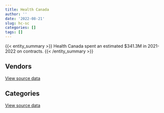 ```yaml
---
title: Health Canada
author: ''
date: '2022-08-21'
slug: hc-sc
categories: []
tags: []
---
```


<script src="/rmarkdown-libs/htmlwidgets/htmlwidgets.js"></script>
<link href="/rmarkdown-libs/datatables-css/datatables-crosstalk.css" rel="stylesheet" />
<script src="/rmarkdown-libs/datatables-binding/datatables.js"></script>
<script src="/rmarkdown-libs/jquery/jquery-3.6.0.min.js"></script>
<link href="/rmarkdown-libs/dt-core-bootstrap/css/dataTables.bootstrap.min.css" rel="stylesheet" />
<link href="/rmarkdown-libs/dt-core-bootstrap/css/dataTables.bootstrap.extra.css" rel="stylesheet" />
<script src="/rmarkdown-libs/dt-core-bootstrap/js/jquery.dataTables.min.js"></script>
<script src="/rmarkdown-libs/dt-core-bootstrap/js/dataTables.bootstrap.min.js"></script>
<link href="/rmarkdown-libs/crosstalk/css/crosstalk.min.css" rel="stylesheet" />
<script src="/rmarkdown-libs/crosstalk/js/crosstalk.min.js"></script>
<script src="/rmarkdown-libs/htmlwidgets/htmlwidgets.js"></script>
<link href="/rmarkdown-libs/datatables-css/datatables-crosstalk.css" rel="stylesheet" />
<script src="/rmarkdown-libs/datatables-binding/datatables.js"></script>
<script src="/rmarkdown-libs/jquery/jquery-3.6.0.min.js"></script>
<link href="/rmarkdown-libs/dt-core-bootstrap/css/dataTables.bootstrap.min.css" rel="stylesheet" />
<link href="/rmarkdown-libs/dt-core-bootstrap/css/dataTables.bootstrap.extra.css" rel="stylesheet" />
<script src="/rmarkdown-libs/dt-core-bootstrap/js/jquery.dataTables.min.js"></script>
<script src="/rmarkdown-libs/dt-core-bootstrap/js/dataTables.bootstrap.min.js"></script>
<link href="/rmarkdown-libs/crosstalk/css/crosstalk.min.css" rel="stylesheet" />
<script src="/rmarkdown-libs/crosstalk/js/crosstalk.min.js"></script>

{{< entity_summary >}}
Health Canada spent an estimated \$341.3M in 2021-2022 on contracts.
{{< /entity_summary >}}

## Vendors

<div id="htmlwidget-1" style="width:100%;height:auto;" class="datatables html-widget"></div>
<script type="application/json" data-for="htmlwidget-1">{"x":{"style":"bootstrap","filter":"none","vertical":false,"data":[["<a href=\"/vendors/11983890_canada_centre/\">11983890 CANADA CENTRE<\/a>","<a href=\"/vendors/3m_canada_company/\">3M CANADA COMPANY<\/a>","<a href=\"/vendors/4_office_automation/\">4 OFFICE AUTOMATION<\/a>","<a href=\"/vendors/49_solutions/\">49 SOLUTIONS<\/a>","<a href=\"/vendors/4plan_consulting/\">4PLAN CONSULTING<\/a>","<a href=\"/vendors/73719_newfoundland_labrador/\">73719 NEWFOUNDLAND LABRADOR<\/a>","<a href=\"/vendors/ab_sciex/\">AB SCIEX<\/a>","<a href=\"/vendors/abbott/\">ABBOTT<\/a>","<a href=\"/vendors/accenture/\">ACCENTURE<\/a>","<a href=\"/vendors/act/\">ACT<\/a>","<a href=\"/vendors/action_personnel_of_ottawa_hull/\">ACTION PERSONNEL OF OTTAWA HULL<\/a>","<a href=\"/vendors/adga_group/\">ADGA GROUP<\/a>","<a href=\"/vendors/advanced_business_interiors/\">ADVANCED BUSINESS INTERIORS<\/a>","<a href=\"/vendors/advanced_chippewa_technologies/\">ADVANCED CHIPPEWA TECHNOLOGIES<\/a>","<a href=\"/vendors/aecom/\">AECOM<\/a>","<a href=\"/vendors/agilent/\">AGILENT<\/a>","<a href=\"/vendors/air_liquide_canada/\">AIR LIQUIDE CANADA<\/a>","<a href=\"/vendors/als_canada/\">ALS CANADA<\/a>","<a href=\"/vendors/altis_human_resources/\">ALTIS HUMAN RESOURCES<\/a>","<a href=\"/vendors/ansys_canada/\">ANSYS CANADA<\/a>","<a href=\"/vendors/apotex/\">APOTEX<\/a>","<a href=\"/vendors/applied_electonics/\">APPLIED ELECTONICS<\/a>","<a href=\"/vendors/arcadis_canada/\">ARCADIS CANADA<\/a>","<a href=\"/vendors/ari_financial_services/\">ARI FINANCIAL SERVICES<\/a>","<a href=\"/vendors/aris_global/\">ARIS GLOBAL<\/a>","<a href=\"/vendors/artemp_personnel_services/\">ARTEMP PERSONNEL SERVICES<\/a>","<a href=\"/vendors/ats_services/\">ATS SERVICES<\/a>","<a href=\"/vendors/avi_spl_canada/\">AVI SPL CANADA<\/a>","<a href=\"/vendors/banfield_seguin/\">BANFIELD SEGUIN<\/a>","<a href=\"/vendors/bdo_canada/\">BDO CANADA<\/a>","<a href=\"/vendors/beckman_coulter_canada/\">BECKMAN COULTER CANADA<\/a>","<a href=\"/vendors/bell_canada/\">BELL CANADA<\/a>","<a href=\"/vendors/biomerieux_canada/\">BIOMERIEUX CANADA<\/a>","<a href=\"/vendors/black_mcdonald/\">BLACK MCDONALD<\/a>","<a href=\"/vendors/bluedot/\">BLUEDOT<\/a>","<a href=\"/vendors/bouthillette_parizeau/\">BOUTHILLETTE PARIZEAU<\/a>","<a href=\"/vendors/bruker/\">BRUKER<\/a>","<a href=\"/vendors/bureau_veritas_canada/\">BUREAU VERITAS CANADA<\/a>","<a href=\"/vendors/ca/\">CA<\/a>","<a href=\"/vendors/cache_computer_consulting/\">CACHE COMPUTER CONSULTING<\/a>","<a href=\"/vendors/calian/\">CALIAN<\/a>","<a href=\"/vendors/caltrio_company/\">CALTRIO COMPANY<\/a>","<a href=\"/vendors/canada_post/\">CANADA POST<\/a>","<a href=\"/vendors/canadian_corps_of_commissionaires/\">CANADIAN CORPS OF COMMISSIONAIRES<\/a>","<a href=\"/vendors/canadian_paediatric_society/\">CANADIAN PAEDIATRIC SOCIETY<\/a>","<a href=\"/vendors/canadian_standards_association/\">CANADIAN STANDARDS ASSOCIATION<\/a>","<a href=\"/vendors/canon/\">CANON<\/a>","<a href=\"/vendors/carahsoft_technology/\">CARAHSOFT TECHNOLOGY<\/a>","<a href=\"/vendors/carleton_university/\">CARLETON UNIVERSITY<\/a>","<a href=\"/vendors/carmichael_engineering/\">CARMICHAEL ENGINEERING<\/a>","<a href=\"/vendors/cbci_telecom/\">CBCI TELECOM<\/a>","<a href=\"/vendors/cdw_canada/\">CDW CANADA<\/a>","<a href=\"/vendors/charron_human_resources/\">CHARRON HUMAN RESOURCES<\/a>","<a href=\"/vendors/chu_sainte_justine/\">CHU SAINTE JUSTINE<\/a>","<a href=\"/vendors/chubb_edwards/\">CHUBB EDWARDS<\/a>","<a href=\"/vendors/cision_canada/\">CISION CANADA<\/a>","<a href=\"/vendors/cistel_technology/\">CISTEL TECHNOLOGY<\/a>","<a href=\"/vendors/closereach/\">CLOSEREACH<\/a>","<a href=\"/vendors/cnw_group/\">CNW GROUP<\/a>","<a href=\"/vendors/colliers_project_leaders/\">COLLIERS PROJECT LEADERS<\/a>","<a href=\"/vendors/compucom_canada/\">COMPUCOM CANADA<\/a>","<a href=\"/vendors/concept_controls/\">CONCEPT CONTROLS<\/a>","<a href=\"/vendors/conoscenti_technologies/\">CONOSCENTI TECHNOLOGIES<\/a>","<a href=\"/vendors/construction_bugere/\">CONSTRUCTION BUGERE<\/a>","<a href=\"/vendors/contract_community/\">CONTRACT COMMUNITY<\/a>","<a href=\"/vendors/convergint_technologies/\">CONVERGINT TECHNOLOGIES<\/a>","<a href=\"/vendors/coradix_technology_consulting/\">CORADIX TECHNOLOGY CONSULTING<\/a>","<a href=\"/vendors/cossette_communications/\">COSSETTE COMMUNICATIONS<\/a>","<a href=\"/vendors/cummins_canada/\">CUMMINS CANADA<\/a>","<a href=\"/vendors/d_mark_biosciences/\">D MARK BIOSCIENCES<\/a>","<a href=\"/vendors/dalhousie_university/\">DALHOUSIE UNIVERSITY<\/a>","<a href=\"/vendors/davtair_industries/\">DAVTAIR INDUSTRIES<\/a>","<a href=\"/vendors/delco_automation/\">DELCO AUTOMATION<\/a>","<a href=\"/vendors/dell_computer/\">DELL COMPUTER<\/a>","<a href=\"/vendors/deloitte_and_touche/\">DELOITTE AND TOUCHE<\/a>","<a href=\"/vendors/donna_cona/\">DONNA CONA<\/a>","<a href=\"/vendors/dst_consulting_engineers/\">DST CONSULTING ENGINEERS<\/a>","<a href=\"/vendors/dynabook_canada/\">DYNABOOK CANADA<\/a>","<a href=\"/vendors/dynacare/\">DYNACARE<\/a>","<a href=\"/vendors/dynamic_personnel_consultants/\">DYNAMIC PERSONNEL CONSULTANTS<\/a>","<a href=\"/vendors/ebsco_canada/\">EBSCO CANADA<\/a>","<a href=\"/vendors/ecole_de_langues_abce/\">ECOLE DE LANGUES ABCE<\/a>","<a href=\"/vendors/ecole_de_langues_la_cite/\">ECOLE DE LANGUES LA CITE<\/a>","<a href=\"/vendors/ekos_research_associates/\">EKOS RESEARCH ASSOCIATES<\/a>","<a href=\"/vendors/ellisdon/\">ELLISDON<\/a>","<a href=\"/vendors/elsevier/\">ELSEVIER<\/a>","<a href=\"/vendors/entrust/\">ENTRUST<\/a>","<a href=\"/vendors/environics_research_group/\">ENVIRONICS RESEARCH GROUP<\/a>","<a href=\"/vendors/ernst_young/\">ERNST YOUNG<\/a>","<a href=\"/vendors/esbe_scientific_industries/\">ESBE SCIENTIFIC INDUSTRIES<\/a>","<a href=\"/vendors/esri/\">ESRI<\/a>","<a href=\"/vendors/evaluation_personnel_selection/\">EVALUATION PERSONNEL SELECTION<\/a>","<a href=\"/vendors/excel_human_resources/\">EXCEL HUMAN RESOURCES<\/a>","<a href=\"/vendors/express_scripts_canada/\">EXPRESS SCRIPTS CANADA<\/a>","<a href=\"/vendors/fast_forward_french/\">FAST FORWARD FRENCH<\/a>","<a href=\"/vendors/fast_track_staffing/\">FAST TRACK STAFFING<\/a>","<a href=\"/vendors/fca_canada/\">FCA CANADA<\/a>","<a href=\"/vendors/felix_technology/\">FELIX TECHNOLOGY<\/a>","<a href=\"/vendors/fmc_professionals/\">FMC PROFESSIONALS<\/a>","<a href=\"/vendors/ford_motor_company/\">FORD MOTOR COMPANY<\/a>","<a href=\"/vendors/fresenius_kabi_canada/\">FRESENIUS KABI CANADA<\/a>","<a href=\"/vendors/fsc/\">FSC<\/a>","<a href=\"/vendors/gamble_technologies/\">GAMBLE TECHNOLOGIES<\/a>","<a href=\"/vendors/gartner/\">GARTNER<\/a>","<a href=\"/vendors/gatestone/\">GATESTONE<\/a>","<a href=\"/vendors/gc_strategies/\">GC STRATEGIES<\/a>","<a href=\"/vendors/general_electric_canada/\">GENERAL ELECTRIC CANADA<\/a>","<a href=\"/vendors/general_motors/\">GENERAL MOTORS<\/a>","<a href=\"/vendors/genesis_integration/\">GENESIS INTEGRATION<\/a>","<a href=\"/vendors/genome_quebec/\">GENOME QUEBEC<\/a>","<a href=\"/vendors/getinge_canada/\">GETINGE CANADA<\/a>","<a href=\"/vendors/gilmore_reproductions/\">GILMORE REPRODUCTIONS<\/a>","<a href=\"/vendors/glaxosmithkline/\">GLAXOSMITHKLINE<\/a>","<a href=\"/vendors/global_knowledge/\">GLOBAL KNOWLEDGE<\/a>","<a href=\"/vendors/global_total_office/\">GLOBAL TOTAL OFFICE<\/a>","<a href=\"/vendors/global_upholstery/\">GLOBAL UPHOLSTERY<\/a>","<a href=\"/vendors/golder_associates/\">GOLDER ASSOCIATES<\/a>","<a href=\"/vendors/goss_gilroy/\">GOSS GILROY<\/a>","<a href=\"/vendors/graybridge_international_consulting/\">GRAYBRIDGE INTERNATIONAL CONSULTING<\/a>","<a href=\"/vendors/haworth/\">HAWORTH<\/a>","<a href=\"/vendors/hewlett_packard/\">HEWLETT PACKARD<\/a>","<a href=\"/vendors/hitachi_data_systems/\">HITACHI DATA SYSTEMS<\/a>","<a href=\"/vendors/hoskin_scientific/\">HOSKIN SCIENTIFIC<\/a>","<a href=\"/vendors/hypertec/\">HYPERTEC<\/a>","<a href=\"/vendors/i4c_information_technology/\">I4C INFORMATION TECHNOLOGY<\/a>","<a href=\"/vendors/ibiska_telecom/\">IBISKA TELECOM<\/a>","<a href=\"/vendors/ibm_canada/\">IBM CANADA<\/a>","<a href=\"/vendors/iceberg_networks/\">ICEBERG NETWORKS<\/a>","<a href=\"/vendors/ids_systems_consultants/\">IDS SYSTEMS CONSULTANTS<\/a>","<a href=\"/vendors/ifathom/\">IFATHOM<\/a>","<a href=\"/vendors/ihs_global/\">IHS GLOBAL<\/a>","<a href=\"/vendors/illumina_canada/\">ILLUMINA CANADA<\/a>","<a href=\"/vendors/info_tech_research_group/\">INFO TECH RESEARCH GROUP<\/a>","<a href=\"/vendors/insa/\">INSA<\/a>","<a href=\"/vendors/instrux_media/\">INSTRUX MEDIA<\/a>","<a href=\"/vendors/integra_networks/\">INTEGRA NETWORKS<\/a>","<a href=\"/vendors/international_safety_research/\">INTERNATIONAL SAFETY RESEARCH<\/a>","<a href=\"/vendors/inventa_sales_and_promotions/\">INVENTA SALES AND PROMOTIONS<\/a>","<a href=\"/vendors/ipsos/\">IPSOS<\/a>","<a href=\"/vendors/ipss/\">IPSS<\/a>","<a href=\"/vendors/iron_mountain/\">IRON MOUNTAIN<\/a>","<a href=\"/vendors/it_net_consultants/\">IT NET CONSULTANTS<\/a>","<a href=\"/vendors/itex/\">ITEX<\/a>","<a href=\"/vendors/john_wiley_sons/\">JOHN WILEY SONS<\/a>","<a href=\"/vendors/jp2g_consultants/\">JP2G CONSULTANTS<\/a>","<a href=\"/vendors/jumec_construction/\">JUMEC CONSTRUCTION<\/a>","<a href=\"/vendors/kia_canada/\">KIA CANADA<\/a>","<a href=\"/vendors/kone/\">KONE<\/a>","<a href=\"/vendors/kpmg/\">KPMG<\/a>","<a href=\"/vendors/kwc_architects/\">KWC ARCHITECTS<\/a>","<a href=\"/vendors/laboratoires_omega/\">LABORATOIRES OMEGA<\/a>","<a href=\"/vendors/language_research_development_group/\">LANGUAGE RESEARCH DEVELOPMENT GROUP<\/a>","<a href=\"/vendors/lannick_contract_solutions/\">LANNICK CONTRACT SOLUTIONS<\/a>","<a href=\"/vendors/lansdowne_technologies/\">LANSDOWNE TECHNOLOGIES<\/a>","<a href=\"/vendors/les_traductions_tessier/\">LES TRADUCTIONS TESSIER<\/a>","<a href=\"/vendors/levitt_safety/\">LEVITT SAFETY<\/a>","<a href=\"/vendors/lexisnexis_canada/\">LEXISNEXIS CANADA<\/a>","<a href=\"/vendors/life_technologies/\">LIFE TECHNOLOGIES<\/a>","<a href=\"/vendors/lifelabs/\">LIFELABS<\/a>","<a href=\"/vendors/lifespeak/\">LIFESPEAK<\/a>","<a href=\"/vendors/lionbridge/\">LIONBRIDGE<\/a>","<a href=\"/vendors/lowe_martin_company/\">LOWE MARTIN COMPANY<\/a>","<a href=\"/vendors/makwa_resourcing/\">MAKWA RESOURCING<\/a>","<a href=\"/vendors/manifest_communications/\">MANIFEST COMMUNICATIONS<\/a>","<a href=\"/vendors/manpower_services_canada/\">MANPOWER SERVICES CANADA<\/a>","<a href=\"/vendors/maplesoft_consulting/\">MAPLESOFT CONSULTING<\/a>","<a href=\"/vendors/maverin/\">MAVERIN<\/a>","<a href=\"/vendors/maxsys_staffing_and_consulting/\">MAXSYS STAFFING AND CONSULTING<\/a>","<a href=\"/vendors/maxxam_analytics/\">MAXXAM ANALYTICS<\/a>","<a href=\"/vendors/media_q/\">MEDIA Q<\/a>","<a href=\"/vendors/merck_frosst/\">MERCK FROSST<\/a>","<a href=\"/vendors/metro_supply_chain/\">METRO SUPPLY CHAIN<\/a>","<a href=\"/vendors/mgis/\">MGIS<\/a>","<a href=\"/vendors/microsoft_canada/\">MICROSOFT CANADA<\/a>","<a href=\"/vendors/mitsubishi_motor_sales/\">MITSUBISHI MOTOR SALES<\/a>","<a href=\"/vendors/mnp/\">MNP<\/a>","<a href=\"/vendors/morneau_shepell/\">MORNEAU SHEPELL<\/a>","<a href=\"/vendors/morrison_hershfield/\">MORRISON HERSHFIELD<\/a>","<a href=\"/vendors/nadine_international/\">NADINE INTERNATIONAL<\/a>","<a href=\"/vendors/nations_translation_group/\">NATIONS TRANSLATION GROUP<\/a>","<a href=\"/vendors/newfound_recruiting/\">NEWFOUND RECRUITING<\/a>","<a href=\"/vendors/nisha_techonologies/\">NISHA TECHONOLOGIES<\/a>","<a href=\"/vendors/nissan_canada/\">NISSAN CANADA<\/a>","<a href=\"/vendors/nitam_solutions/\">NITAM SOLUTIONS<\/a>","<a href=\"/vendors/nova_networks/\">NOVA NETWORKS<\/a>","<a href=\"/vendors/nuix_north_america/\">NUIX NORTH AMERICA<\/a>","<a href=\"/vendors/ogilvy_montreal/\">OGILVY MONTREAL<\/a>","<a href=\"/vendors/ontario_dental_association/\">ONTARIO DENTAL ASSOCIATION<\/a>","<a href=\"/vendors/opentext/\">OPENTEXT<\/a>","<a href=\"/vendors/oproma/\">OPROMA<\/a>","<a href=\"/vendors/optiv_canada_federal/\">OPTIV CANADA FEDERAL<\/a>","<a href=\"/vendors/oracle_canada/\">ORACLE CANADA<\/a>","<a href=\"/vendors/otis_elevator/\">OTIS ELEVATOR<\/a>","<a href=\"/vendors/pacwill_environmental/\">PACWILL ENVIRONMENTAL<\/a>","<a href=\"/vendors/paladin_group/\">PALADIN GROUP<\/a>","<a href=\"/vendors/phaselock_systems_international/\">PHASELOCK SYSTEMS INTERNATIONAL<\/a>","<a href=\"/vendors/pitney_bowes/\">PITNEY BOWES<\/a>","<a href=\"/vendors/pleiad_canada/\">PLEIAD CANADA<\/a>","<a href=\"/vendors/portage_personnel/\">PORTAGE PERSONNEL<\/a>","<a href=\"/vendors/pra/\">PRA<\/a>","<a href=\"/vendors/precisionit/\">PRECISIONIT<\/a>","<a href=\"/vendors/pricewaterhouse_coopers/\">PRICEWATERHOUSE COOPERS<\/a>","<a href=\"/vendors/printers_plus/\">PRINTERS PLUS<\/a>","<a href=\"/vendors/procom_consultants/\">PROCOM CONSULTANTS<\/a>","<a href=\"/vendors/prologic_systems/\">PROLOGIC SYSTEMS<\/a>","<a href=\"/vendors/promaxis/\">PROMAXIS<\/a>","<a href=\"/vendors/proof_experiences/\">PROOF EXPERIENCES<\/a>","<a href=\"/vendors/proquest/\">PROQUEST<\/a>","<a href=\"/vendors/prosci_canada/\">PROSCI CANADA<\/a>","<a href=\"/vendors/purespirit_solutions/\">PURESPIRIT SOLUTIONS<\/a>","<a href=\"/vendors/qiagen/\">QIAGEN<\/a>","<a href=\"/vendors/qmr/\">QMR<\/a>","<a href=\"/vendors/quantum_management_services/\">QUANTUM MANAGEMENT SERVICES<\/a>","<a href=\"/vendors/quintet_consulting/\">QUINTET CONSULTING<\/a>","<a href=\"/vendors/r_r_international_translation/\">R R INTERNATIONAL TRANSLATION<\/a>","<a href=\"/vendors/radiation_solutions/\">RADIATION SOLUTIONS<\/a>","<a href=\"/vendors/randstad/\">RANDSTAD<\/a>","<a href=\"/vendors/rapiscan_systems/\">RAPISCAN SYSTEMS<\/a>","<a href=\"/vendors/raymond_chabot_grant_thornton/\">RAYMOND CHABOT GRANT THORNTON<\/a>","<a href=\"/vendors/rhea/\">RHEA<\/a>","<a href=\"/vendors/risk_sciences_international/\">RISK SCIENCES INTERNATIONAL<\/a>","<a href=\"/vendors/sanexen_services_environmentaux/\">SANEXEN SERVICES ENVIRONMENTAUX<\/a>","<a href=\"/vendors/sap/\">SAP<\/a>","<a href=\"/vendors/sas_institute/\">SAS INSTITUTE<\/a>","<a href=\"/vendors/sc2_0_stepped_care_solutions/\">SC2 0 STEPPED CARE SOLUTIONS<\/a>","<a href=\"/vendors/service_star_building_cleaning/\">SERVICE STAR BUILDING CLEANING<\/a>","<a href=\"/vendors/sharp_electronics/\">SHARP ELECTRONICS<\/a>","<a href=\"/vendors/shi_canada/\">SHI CANADA<\/a>","<a href=\"/vendors/si_systems/\">SI SYSTEMS<\/a>","<a href=\"/vendors/siemens/\">SIEMENS<\/a>","<a href=\"/vendors/sierra_systems_group/\">SIERRA SYSTEMS GROUP<\/a>","<a href=\"/vendors/simplex_grinnell/\">SIMPLEX GRINNELL<\/a>","<a href=\"/vendors/softchoice/\">SOFTCHOICE<\/a>","<a href=\"/vendors/softsim_technologies/\">SOFTSIM TECHNOLOGIES<\/a>","<a href=\"/vendors/solotech/\">SOLOTECH<\/a>","<a href=\"/vendors/st_joseph_print_group/\">ST JOSEPH PRINT GROUP<\/a>","<a href=\"/vendors/stantec/\">STANTEC<\/a>","<a href=\"/vendors/steris_canada/\">STERIS CANADA<\/a>","<a href=\"/vendors/stoneworks_technologies/\">STONEWORKS TECHNOLOGIES<\/a>","<a href=\"/vendors/stratos/\">STRATOS<\/a>","<a href=\"/vendors/subaru_canada/\">SUBARU CANADA<\/a>","<a href=\"/vendors/switch_health_holdings/\">SWITCH HEALTH HOLDINGS<\/a>","<a href=\"/vendors/systematix_solutions/\">SYSTEMATIX SOLUTIONS<\/a>","<a href=\"/vendors/systemscope/\">SYSTEMSCOPE<\/a>","<a href=\"/vendors/tag_hr/\">TAG HR<\/a>","<a href=\"/vendors/tecsis/\">TECSIS<\/a>","<a href=\"/vendors/teknion/\">TEKNION<\/a>","<a href=\"/vendors/telecom_computer_services/\">TELECOM COMPUTER SERVICES<\/a>","<a href=\"/vendors/telus_canada/\">TELUS CANADA<\/a>","<a href=\"/vendors/teramach_technologies/\">TERAMACH TECHNOLOGIES<\/a>","<a href=\"/vendors/terlin_construction/\">TERLIN CONSTRUCTION<\/a>","<a href=\"/vendors/thales/\">THALES<\/a>","<a href=\"/vendors/the_aim_group/\">THE AIM GROUP<\/a>","<a href=\"/vendors/the_right_door_consulting/\">THE RIGHT DOOR CONSULTING<\/a>","<a href=\"/vendors/thermo_fisher_scientific/\">THERMO FISHER SCIENTIFIC<\/a>","<a href=\"/vendors/thrive_health/\">THRIVE HEALTH<\/a>","<a href=\"/vendors/thyssenkrupp_elevator/\">THYSSENKRUPP ELEVATOR<\/a>","<a href=\"/vendors/tiree/\">TIREE<\/a>","<a href=\"/vendors/toshiba_canada/\">TOSHIBA CANADA<\/a>","<a href=\"/vendors/totem_offisource/\">TOTEM OFFISOURCE<\/a>","<a href=\"/vendors/toyota/\">TOYOTA<\/a>","<a href=\"/vendors/transwest_air/\">TRANSWEST AIR<\/a>","<a href=\"/vendors/turtle_island_staffing/\">TURTLE ISLAND STAFFING<\/a>","<a href=\"/vendors/tyco_integrated_fire_security/\">TYCO INTEGRATED FIRE SECURITY<\/a>","<a href=\"/vendors/ubiqus_canada/\">UBIQUS CANADA<\/a>","<a href=\"/vendors/universite_laval/\">UNIVERSITE LAVAL<\/a>","<a href=\"/vendors/university_of_alberta/\">UNIVERSITY OF ALBERTA<\/a>","<a href=\"/vendors/university_of_british_columbia/\">UNIVERSITY OF BRITISH COLUMBIA<\/a>","<a href=\"/vendors/university_of_calgary/\">UNIVERSITY OF CALGARY<\/a>","<a href=\"/vendors/university_of_guelph/\">UNIVERSITY OF GUELPH<\/a>","<a href=\"/vendors/university_of_ottawa/\">UNIVERSITY OF OTTAWA<\/a>","<a href=\"/vendors/university_of_regina/\">UNIVERSITY OF REGINA<\/a>","<a href=\"/vendors/university_of_saskatchewan/\">UNIVERSITY OF SASKATCHEWAN<\/a>","<a href=\"/vendors/university_of_toronto/\">UNIVERSITY OF TORONTO<\/a>","<a href=\"/vendors/university_of_waterloo/\">UNIVERSITY OF WATERLOO<\/a>","<a href=\"/vendors/vci_controls/\">VCI CONTROLS<\/a>","<a href=\"/vendors/veritaaq_technology_house/\">VERITAAQ TECHNOLOGY HOUSE<\/a>","<a href=\"/vendors/vfa_canada/\">VFA CANADA<\/a>","<a href=\"/vendors/visiontec/\">VISIONTEC<\/a>","<a href=\"/vendors/vmware/\">VMWARE<\/a>","<a href=\"/vendors/vwr_international/\">VWR INTERNATIONAL<\/a>","<a href=\"/vendors/waters/\">WATERS<\/a>","<a href=\"/vendors/west_wind_aviation/\">WEST WIND AVIATION<\/a>","<a href=\"/vendors/westbury_national_show_systems/\">WESTBURY NATIONAL SHOW SYSTEMS<\/a>","<a href=\"/vendors/wsp/\">WSP<\/a>","<a href=\"/vendors/xerox/\">XEROX<\/a>"],[null,36534.93,8415.18,null,null,215082.06,1278460.18,null,null,1363521.66,240112.24,null,455162.16,null,63280,1822316.73,63232.67,110910.97,353015.25,null,null,null,21357,null,713895.35,550423.63,null,null,1625363.8,null,82184.52,355752.3,null,73399.97,null,null,175618.59,null,null,2025436.67,1017574.13,44102.99,531352.25,3587763.43,7306.99,20746.8,235921.52,44509.15,127345,null,23058.8,55136.89,12204,2026771.2,13612.4,12147.5,4886613.8,175808.16,31174.44,null,null,11554.25,null,null,109755.24,18064.08,1192498.18,13861178.8,68413.59,null,108671.24,null,148989.92,null,480134.07,228486.9,24860,null,76262.3,450412.1,null,109052,165225.88,79266.31,null,8183.73,null,497978.83,null,null,97751.07,20001,5204084.32,21806050.89,450728.68,336145.19,111012.6,null,719193.22,118398.7,null,null,39662.62,660821.21,null,104073,null,63475.64,165642.3,48934.37,null,null,23219.24,85720.42,null,30546.79,14974.77,null,81665,79299.95,null,null,null,67762.93,null,43983.08,409903.79,177789.75,447278.27,null,43730.24,297643.3,null,90344.01,434865.36,2055166.67,23730,3544512.27,650742.36,null,1211634.09,1253762.03,28625.02,24723.17,21036.77,null,null,56444.76,null,null,null,25725.97,null,78648,298880,99913.37,5756.15,117298.34,22646.11,1231918.84,270285.55,19172.71,891995.63,627221.92,441774.32,208978.16,null,412841.44,17565.85,50850,22500.35,null,null,1466094.43,null,null,null,14464,null,null,26501.19,358189.68,134654.94,24896.16,null,6780.16,779526.78,0,112010,null,4758.59,null,6201.49,47980.06,19167.75,null,6476.77,46329.81,354406.13,null,3142082.22,null,51644.37,null,477169.78,33266.92,3052726.9,null,null,null,76973.04,1255340.97,478290.73,47684.32,118473.72,null,687071.75,2148.02,206640.26,26912.08,811092.66,331302.71,129405.03,918631.07,null,null,102270.5,24391.73,3845499.98,52775.4,24860,254918.86,48089.63,68609.02,114661.73,11044.62,24559.28,22262.84,492017.6,null,238832.73,null,1409109.08,247357,490140.1,222804.29,155119.41,null,null,999144.46,21296.85,null,2507946.54,463903.94,1316400.64,null,10370.21,623438.26,68847.88,17616.01,null,3449710.18,603242.16,56146.68,20306.6,null,113412.73,null,5564.45,13079.75,203725.45,null,null,262201.73,1109995.33,19762.65,1329712.66,null,18209.95,null,239897.8,3534183.97,1957835.95,73767.91,23865.6,600003.9],[null,null,12161.46,null,49042,209349.39,1041150.63,null,null,943425.74,534421.41,null,196319.09,701514.94,null,1715240.55,28809.64,4825.92,51043.94,null,null,null,23645.25,null,2916038.68,622383.77,502.37,null,18563.19,138731.29,1687.46,356726.96,1305.13,160694.56,66326.09,103017.61,1090868.46,null,null,1033102.65,142286.3,56318.78,393859.73,3805342.64,7327.01,18484.48,324351.23,39100.59,148548.94,22256.48,49790.94,3078204.26,39889,2149707,61524.69,16226.22,5726183.03,53792.36,31798.2,null,null,27800.06,77527.93,114161.59,232931.09,null,1195765.3,23433113.55,7957.17,null,152359.71,null,149398.11,108167.69,73323.37,419363.08,null,null,76471.24,508491.94,null,154497.23,194756.39,null,null,null,18155.95,127415.56,null,null,32368.58,null,4014578,14577195.66,338041.97,103730.86,null,3093.14,401906.16,186993.59,null,136492.7,291760.21,623713.35,null,15335.71,15551.13,35588.7,236523.18,50281.37,null,39891.26,120017.3,78976.45,null,148577.76,null,null,113295.17,18782.23,null,null,null,173854.09,null,6091.05,282446.57,28250,1423511.73,null,41813.29,125518.35,null,null,436056.77,null,null,1457027.18,355800.23,null,3139852.83,1257197,null,null,null,null,null,55451.77,null,47793.35,null,54475.62,18815.72,null,118650,null,15479.81,60577.5,25740.61,1235293.97,286363.41,null,480657.89,628940.34,442984.66,1203471.79,402127.17,552300.02,null,84750,null,null,null,910071.15,null,null,11129.96,240292.44,null,31168.12,53434.74,543970.36,null,44290.47,11644.65,null,781662.47,null,22600,null,32018.33,null,6218.48,11410.74,null,13305.75,34682.34,29104.02,60135.05,null,2888809.24,null,46923.06,null,378595.51,24831.7,3424488.76,null,null,null,123143.25,730404.16,234288.24,51021.18,13938.36,130000.85,892650.06,6497.33,207206.4,null,553265.78,340889.54,147993.72,1086692.64,null,null,118232.04,null,3935388.41,176507.29,1202166.94,148554.28,476825.29,null,189269.14,null,2018.57,50385.92,null,null,52119.9,null,1412969.65,39860.75,731636.07,2060965.46,228418.57,null,14084.77,2338845.56,null,null,2894138.19,470361.94,2269675.37,29907.11,28566.49,314399.61,106917.89,null,null,3166172.36,430210.04,57497.21,110773.4,null,43745.11,82283.46,14335.55,null,529695.92,15400,66146.81,207353.56,850212.33,23793.19,1480768.05,80484.25,23996.68,4157.3,546909.16,720100.69,1475081.88,9666.93,120151.52,655761.59],[65812562.19,null,12128.23,32833.37,null,208777.4,1670942.75,null,null,101178.91,437146.43,246227.47,515498.09,2122298.92,null,3213785.73,96806.22,4812.73,36240.81,56289.14,1746614.32,null,null,null,1752416.8,209100.95,9650.81,46306.63,646974,971688.05,109090.51,355752.3,7939.53,null,2984673.91,null,237580.2,null,null,879912.25,33569.48,56164.91,371610.84,5238154.05,null,23513.67,298456.93,26124.39,137808.88,null,53095.54,452769.4,null,2275298.73,60254.49,16181.89,5699776.08,null,32435.52,23404.93,5949.06,57839.42,85491.52,92563.46,95222.85,18788.93,1232048.18,81306203.19,9522.51,null,220184.16,40680,148989.92,374370.37,244076.04,10773.42,null,7688499.66,76262.3,25328.28,19187.64,67431.52,36318.89,null,39956.89,296709.11,150.05,156073.26,null,43790.98,7084.86,null,5335654.75,null,303025.52,252756.64,180602.25,144538.93,684567.89,7280.29,515382.79,170605.08,622352.34,341925.93,null,24214.29,null,null,38826.29,89237.36,18530.64,42891.98,37219.94,78061.78,null,3387.04,null,40000,104096.12,null,5793.33,77023.12,null,494520.85,7204.82,13723.67,1755728.07,null,1009360,11718.38,null,111071.24,null,null,434865.36,13546.6,null,null,108796.27,null,1423412.98,1253762.03,12581.42,null,null,12466.16,null,31449.16,null,34696.65,305966.33,108552.07,75911.71,null,null,null,11043.85,124730.68,null,1231918.84,549993.4,null,515847.64,627221.92,110141,3170479.51,546666.59,816326.31,null,467191.99,null,null,null,3753913.09,null,null,56422.71,75220.51,null,652234.22,107488.26,383287.59,null,28733.46,null,null,260554.16,null,null,84750,88288.39,170805.02,6201.49,51122.96,null,null,26009.92,47180.28,105320.48,16372.44,2375155.37,2023464.88,47368.77,11992.68,241376.08,null,3116344.99,72429.25,41796.44,263426.84,28887.2,385677.04,832.28,null,228480.88,null,328992.76,4896.66,221570.69,null,409119.16,133450.81,99584.7,1681758,64597190.3,877219,124865.86,2878.87,3217109.95,133027.02,1934675.71,217489.97,257076.19,null,8675.91,null,null,9610.27,null,58104.6,null,null,1446040.07,null,320364.5,1738314.77,557433.02,950.66,null,1005706.01,null,6210.82,1712957.62,289784.7,995263.84,5275368.93,31840.21,null,null,null,67337.22,null,178892.22,77302.15,null,55001.43,61310.14,17716.54,null,null,554229.58,36950,null,244023.15,141699.2,38020.42,3413921.47,null,null,26895.2,211851.52,2203177.21,null,136542.47,120611.88,666177.57],[1286837.81,null,9612.84,12875.13,null,208777.4,1962840.35,0,188126.95,null,314438.63,2341879.92,1535877.77,2818699.3,null,2686155.74,86340.3,1503.15,603926.32,169485.97,8907702.62,67349.7,24860,15037.45,901662.89,837705.74,9650.81,41116.43,856084.97,932834.49,11043.47,355752.3,7917.78,null,null,56112.41,124925.14,37331.53,4260.74,1089939.35,433824.63,56164.91,238637.01,6606493.41,null,25676.73,247445.81,37413.63,136883.43,null,35767.62,388246.28,null,2085574.22,111237.83,4034.39,6472478.76,null,34179.98,640631.49,27602.42,3491.4,48307.5,null,38970.51,15687.65,1192498.18,74005669.58,null,49497.95,35795.73,null,544430.36,85129.4,1613169.28,577371.96,null,8335337.13,15043.52,60390.46,4684.12,98866.59,84183.14,205660,38305.19,1203320.27,null,610036.89,39550,91596.51,35564.73,null,5399404.25,null,594717.17,273025.87,257716.16,30513.44,836343.91,94027.48,3682434.47,null,635304.14,1279487.29,34016.71,1218741.52,null,null,574881.51,11274.01,50854.75,null,11932.8,66242.94,14866.89,33775.11,null,39663,166879.66,null,32007.8,47925.5,76840,808827.3,19336.48,27367.12,202782.83,null,null,null,null,232461.21,338.24,14021.2,434865.36,null,null,null,null,36078.5,853222.89,1253762.03,5020.36,67519.11,null,0,296995.65,31449.16,32349.17,null,6033469.6,177211.79,null,null,null,41604.76,13881.82,46382.31,null,1231918.84,698810.89,null,166545.02,627221.92,null,4876120.86,538999.55,889730.26,null,419971.26,21504.51,5061771.51,56027.45,5224655.7,40070.1,69212.5,45447.33,null,39550,801732.78,201199.4,285226.48,null,25130.39,null,null,null,null,null,null,10706.97,112576.04,5050.83,60072.77,39271,null,26009.92,18645,126711.73,118447.86,1944567.67,288068.62,31252.57,null,152787.79,null,1693878.11,89981.62,52341.6,466396.71,90171.19,822305.19,null,null,362976.39,116570.8,1104025.21,6653.7,45524.57,null,531295.73,386945.93,20036.64,616192.08,65860263.86,803000.6,77862.22,30914.9,2671459.5,80681.38,1966520.62,307259.15,126127.6,null,12695.89,null,11070.05,39845.99,null,null,null,0,1626525.43,null,356170.91,326200.68,1080889.33,36966.47,null,183878.07,null,14779.45,1923723.26,534375.97,1322502.17,4836473.96,8438.22,null,null,null,null,null,197387.17,57340.11,null,4194.27,null,null,40680,null,534379.67,null,39840.45,113358.96,229475.8,23728.18,3378583.24,2867.19,null,null,308916.09,3208734.13,null,null,null,549097.37]],"container":"<table class=\"table table-striped table-hover row-border order-column display\">\n  <thead>\n    <tr>\n      <th>Vendor<\/th>\n      <th>2018-2019<\/th>\n      <th>2019-2020<\/th>\n      <th>2020-2021<\/th>\n      <th>2021-2022<\/th>\n    <\/tr>\n  <\/thead>\n<\/table>","options":{"order":[[4,"desc"]],"pageLength":10,"autoWidth":true,"columnDefs":[{"targets":1,"render":"function(data, type, row, meta) {\n    return type !== 'display' ? data : DTWidget.formatCurrency(data, \"$\", 2, 3, \",\", \".\", true, null);\n  }"},{"targets":2,"render":"function(data, type, row, meta) {\n    return type !== 'display' ? data : DTWidget.formatCurrency(data, \"$\", 2, 3, \",\", \".\", true, null);\n  }"},{"targets":3,"render":"function(data, type, row, meta) {\n    return type !== 'display' ? data : DTWidget.formatCurrency(data, \"$\", 2, 3, \",\", \".\", true, null);\n  }"},{"targets":4,"render":"function(data, type, row, meta) {\n    return type !== 'display' ? data : DTWidget.formatCurrency(data, \"$\", 2, 3, \",\", \".\", true, null);\n  }"},{"width":"16%","targets":[1,2,3,4]},{"className":"dt-right","targets":[1,2,3,4]}],"orderClasses":false}},"evals":["options.columnDefs.0.render","options.columnDefs.1.render","options.columnDefs.2.render","options.columnDefs.3.render"],"jsHooks":[]}</script>
<p class="text-right">
<a href="https://github.com/GoC-Spending/contracts-data/tree/main/data/out/departments/hc-sc/summary_by_fiscal_year_by_vendor.csv" class="source-data-link btn btn-link">View source data</a>
</p>

## Categories

<div id="htmlwidget-2" style="width:100%;height:auto;" class="datatables html-widget"></div>
<script type="application/json" data-for="htmlwidget-2">{"x":{"style":"bootstrap","filter":"none","vertical":false,"data":[["<a href=\"/categories/0_other/\">(Other)<\/a>","<a href=\"/categories/1_facilities_and_construction/\">Facilities and construction<\/a>","<a href=\"/categories/10_office_management/\">Office management<\/a>","<a href=\"/categories/2_professional_services/\">Professional services<\/a>","<a href=\"/categories/3_information_technology/\">Information technology<\/a>","<a href=\"/categories/4_medical/\">Medical<\/a>","<a href=\"/categories/5_transportation_and_logistics/\">Transportation and logistics<\/a>","<a href=\"/categories/6_industrial_products_and_services/\">Industrial products and services<\/a>","<a href=\"/categories/7_travel/\">Travel<\/a>","<a href=\"/categories/8_security_and_protection/\">Security and protection<\/a>","<a href=\"/categories/9_human_capital/\">Human capital<\/a>"],[152291.66,5211371.06,2918382.31,70109506.19,36599010.86,28656119.05,1571614.66,13556597.24,5414637.23,3612769.1,5921805.52],[132409.57,5247550.48,3508132.58,71534876.05,45909347.34,18542504.31,2321509.95,9852786.17,4648364.77,3818644.12,5535727.55],[136527.47,5053126.55,3723352.25,130317994.86,198577362.39,7791114.94,875507.04,13720295.42,null,5228671.09,5712272.33],[340821.33,4288780.57,5936086.87,130825678.66,134481347.87,31683661.49,1440211.5,14774521.1,12222.08,6689610.94,10805258.4]],"container":"<table class=\"table table-striped table-hover row-border order-column display\">\n  <thead>\n    <tr>\n      <th>Category<\/th>\n      <th>2018-2019<\/th>\n      <th>2019-2020<\/th>\n      <th>2020-2021<\/th>\n      <th>2021-2022<\/th>\n    <\/tr>\n  <\/thead>\n<\/table>","options":{"order":[[4,"desc"]],"dom":"t","pageLength":30,"autoWidth":true,"columnDefs":[{"targets":1,"render":"function(data, type, row, meta) {\n    return type !== 'display' ? data : DTWidget.formatCurrency(data, \"$\", 2, 3, \",\", \".\", true, null);\n  }"},{"targets":2,"render":"function(data, type, row, meta) {\n    return type !== 'display' ? data : DTWidget.formatCurrency(data, \"$\", 2, 3, \",\", \".\", true, null);\n  }"},{"targets":3,"render":"function(data, type, row, meta) {\n    return type !== 'display' ? data : DTWidget.formatCurrency(data, \"$\", 2, 3, \",\", \".\", true, null);\n  }"},{"targets":4,"render":"function(data, type, row, meta) {\n    return type !== 'display' ? data : DTWidget.formatCurrency(data, \"$\", 2, 3, \",\", \".\", true, null);\n  }"},{"width":"16%","targets":[1,2,3,4]},{"className":"dt-right","targets":[1,2,3,4]}],"orderClasses":false,"lengthMenu":[10,25,30,50,100]}},"evals":["options.columnDefs.0.render","options.columnDefs.1.render","options.columnDefs.2.render","options.columnDefs.3.render"],"jsHooks":[]}</script>
<p class="text-right">
<a href="https://github.com/GoC-Spending/contracts-data/tree/main/data/out/departments/hc-sc/summary_by_fiscal_year_by_category.csv" class="source-data-link btn btn-link">View source data</a>
</p>
